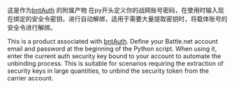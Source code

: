 这是作为[bntAuth](https://github.com/dayumsista/bnt-auth) 的附属产物 在py开头定义你的战网账号密码，在使用时输入现在绑定的安全令密钥，进行自动解绑，适用于需要大量提取密钥时，将载体账号的安全令进行解绑。

This is a product associated with [bntAuth](https://github.com/dayumsista/bnt-auth). Define your Battle.net account email and password at the beginning of the Python script. When using it, enter the current auth security key bound to your account to automate the unbinding process. This is suitable for scenarios requiring the extraction of security keys in large quantities, to unbind the security token from the carrier account.
